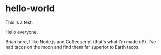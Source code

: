 # hello-world
This is a test.

Hello everyone.

Brian here, I like Node.js and Coffeescript (that's what I'm made of!).
I've had tacos on the moon and find them far superior to Earth tacos.
